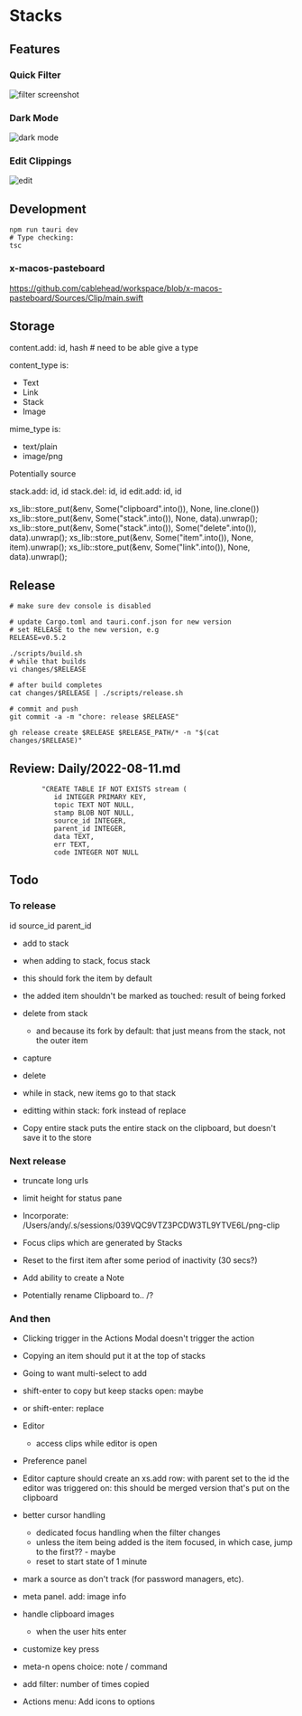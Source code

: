 # Stacks

## Features

### Quick Filter

![filter screenshot](./docs/screenshots/filter.webp)

### Dark Mode

![dark mode](./docs/screenshots/dark-mode.webp)

### Edit Clippings

![edit](./docs/screenshots/edit.webp)

## Development

```
npm run tauri dev
# Type checking:
tsc
```

### x-macos-pasteboard

https://github.com/cablehead/workspace/blob/x-macos-pasteboard/Sources/Clip/main.swift

## Storage

content.add: id, hash  # need to be able give a type

content_type is:

- Text
- Link
- Stack
- Image

mime_type is:

- text/plain
- image/png

Potentially source

stack.add: id, id
stack.del: id, id
edit.add: id, id

xs_lib::store_put(&env, Some("clipboard".into()), None, line.clone())
xs_lib::store_put(&env, Some("stack".into()), None, data).unwrap();
xs_lib::store_put(&env, Some("stack".into()), Some("delete".into()), data).unwrap();
xs_lib::store_put(&env, Some("item".into()), None, item).unwrap();
xs_lib::store_put(&env, Some("link".into()), None, data).unwrap();


## Release

```
# make sure dev console is disabled

# update Cargo.toml and tauri.conf.json for new version
# set RELEASE to the new version, e.g
RELEASE=v0.5.2

./scripts/build.sh
# while that builds
vi changes/$RELEASE

# after build completes
cat changes/$RELEASE | ./scripts/release.sh

# commit and push
git commit -a -m "chore: release $RELEASE"

gh release create $RELEASE $RELEASE_PATH/* -n "$(cat changes/$RELEASE)"
```

## Review: Daily/2022-08-11.md

```
        "CREATE TABLE IF NOT EXISTS stream (
           id INTEGER PRIMARY KEY,
           topic TEXT NOT NULL,
           stamp BLOB NOT NULL,
           source_id INTEGER,
           parent_id INTEGER,
           data TEXT,
           err TEXT,
           code INTEGER NOT NULL
```

## Todo

### To release

id source_id parent_id

- add to stack
- when adding to stack, focus stack
- this should fork the item by default

- the added item shouldn't be marked as touched: result of being forked

- delete from stack
    - and because its fork by default: that just means from the stack, not the
      outer item

- capture
- delete

- while in stack, new items go to that stack
- editting within stack: fork instead of replace
- Copy entire stack puts the entire stack on the clipboard, but doesn't save it
  to the store


### Next release

- truncate long urls
- limit height for status pane

- Incorporate: /Users/andy/.s/sessions/039VQC9VTZ3PCDW3TL9YTVE6L/png-clip

- Focus clips which are generated by Stacks
- Reset to the first item after some period of inactivity (30 secs?)

- Add ability to create a Note

- Potentially rename Clipboard to.. /?

### And then

- Clicking trigger in the Actions Modal doesn't trigger the action

- Copying an item should put it at the top of stacks

- Going to want multi-select to add

- shift-enter to copy but keep stacks open: maybe
- or shift-enter: replace

- Editor
    - access clips while editor is open

- Preference panel

- Editor capture should create an xs.add row: with parent set to the id the
  editor was triggered on: this should be merged version that's put on the
  clipboard

- better cursor handling
    - dedicated focus handling when the filter changes
    - unless the item being added is the item focused, in which case, jump to
      the first?? - maybe
    - reset to start state of 1 minute

- mark a source as don't track (for password managers, etc).

- meta panel. add: image info

- handle clipboard images
    - when the user hits enter

- customize key press
- meta-n opens choice: note / command
- add filter: number of times copied

- Actions menu: Add icons to options
